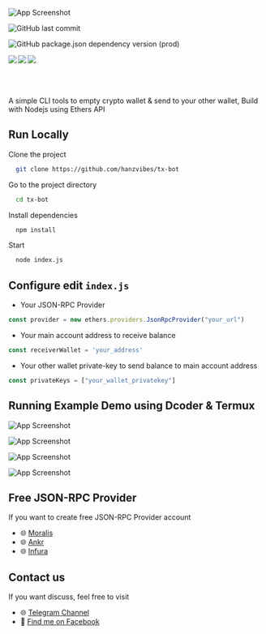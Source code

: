 ![App Screenshot](https://github.com/hanzvibes/tx-bot/raw/main/assets/logo_tx.png)

![GitHub last commit](https://img.shields.io/github/last-commit/hanzvibes/tx-bot?style=for-the-badge)

![GitHub package.json dependency version (prod)](https://img.shields.io/github/package-json/dependency-version/hanzvibes/tx-bot/ethers?color=b&style=for-the-badge)

<img align="left" src="https://img.shields.io/github/stars/hanzvibes/tx-bot?style=for-the-badge">
<img align="center" src="https://img.shields.io/github/forks/hanzvibes/tx-bot?style=for-the-badge">
<img align="left" src="https://img.shields.io/github/watchers/hanzvibes/tx-bot?style=for-the-badge">

\
\
\
A simple CLI tools to empty crypto wallet & send to your other wallet, Build with Nodejs using Ethers API


## Run Locally

Clone the project

```bash
  git clone https://github.com/hanzvibes/tx-bot
```

Go to the project directory

```bash
  cd tx-bot
```

Install dependencies

```bash
  npm install
```

Start

```bash
  node index.js
```


## Configure edit ```index.js```

* Your JSON-RPC Provider

```javascript
const provider = new ethers.providers.JsonRpcProvider("your_url")
```

* Your main account address to receive balance

```javascript
const receiverWallet = 'your_address'
```

* Your other wallet private-key to send balance to main account address

```javascript
const privateKeys = ["your_wallet_privatekey"]
```
## Running Example Demo using Dcoder & Termux

![App Screenshot](https://github.com/hanzvibes/tx-bot/raw/main/assets/termux1.png)

![App Screenshot](https://github.com/hanzvibes/tx-bot/raw/main/assets/termux2.png)

![App Screenshot](https://github.com/hanzvibes/tx-bot/raw/main/assets/dcoder1.png)

![App Screenshot](https://github.com/hanzvibes/tx-bot/raw/main/assets/dcoder2.png)

## Free JSON-RPC Provider

If you want to create free JSON-RPC Provider account

- 🌐 [Moralis](https://moralis.io/)
- 🌐 [Ankr](https://ankr.com/)
- 🌐 [Infura](https://infura.io/)


## Contact us

If you want discuss, feel free to visit

- 🌐 [Telegram Channel](https://t.me/whendistriser)
- 👥 [Find me on Facebook](https://fb.me/4RAEHAN/)

